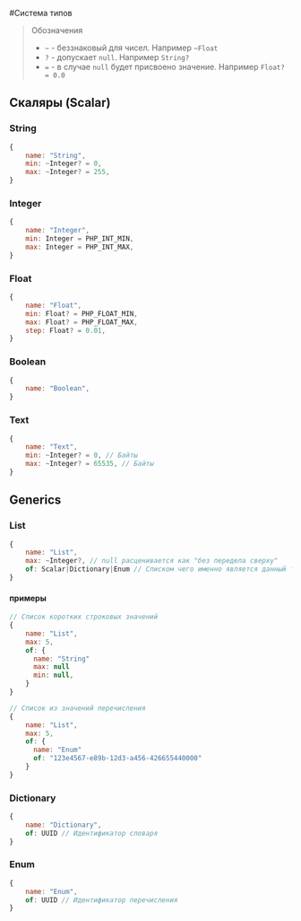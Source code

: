 #Система типов

> Обозначения
> * `~` - беззнаковый для чисел. Например `~Float`
> * `?` - допускает `null`. Например `String?`
> * `=` - в случае `null` будет присвоено значение. Например `Float? = 0.0`   


## Скаляры (Scalar)

### String

```js
{ 
    name: "String",
    min: ~Integer? = 0, 
    max: ~Integer? = 255,
}
```

### Integer

```js
{
    name: "Integer",
    min: Integer = PHP_INT_MIN,
    max: Integer = PHP_INT_MAX,
}
```

### Float
    
```js
{
    name: "Float",
    min: Float? = PHP_FLOAT_MIN,   
    max: Float? = PHP_FLOAT_MAX, 
    step: Float? = 0.01,
}
```

### Boolean
```js
{
    name: "Boolean",
}
```


### Text
```js
{ 
    name: "Text",
    min: ~Integer? = 0, // Байты
    max: ~Integer? = 65535, // Байты
}
```


## Generics

### List
```js
{
    name: "List",
    max: ~Integer?, // null расценивается как "без передела сверху"
    of: Scalar|Dictionary|Enum // Списком чего именно является данный тип
}
```
#### примеры
```js
// Список коротких строковых значений
{
    name: "List",
    max: 5,
    of: {
      name: "String"
      max: null
      min: null,
    } 
}
```
```js
// Список из значений перечисления
{
    name: "List",
    max: 5,
    of: {
      name: "Enum"
      of: "123e4567-e89b-12d3-a456-426655440000"
    } 
}
```

### Dictionary
```js
{
    name: "Dictionary",
    of: UUID // Идентификатор словаря
}
```

### Enum
```js
{
    name: "Enum",
    of: UUID // Идентификатор перечисления
}
```

